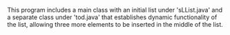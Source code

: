 This program includes a main class with an initial list under 'sLList.java' and a separate class under 'tod.java' that establishes dynamic functionality of the list, allowing three more elements to be inserted in the middle of the list.
